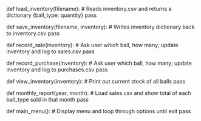 def load_inventory(filename):
    # Reads inventory.csv and returns a dictionary {ball_type: quantity}
    pass

def save_inventory(filename, inventory):
    # Writes inventory dictionary back to inventory.csv
    pass

def record_sale(inventory):
    # Ask user which ball, how many; update inventory and log to sales.csv
    pass

def record_purchase(inventory):
    # Ask user which ball, how many; update inventory and log to purchases.csv
    pass

def view_inventory(inventory):
    # Print out current stock of all balls
    pass

def monthly_report(year, month):
    # Load sales.csv and show total of each ball_type sold in that month
    pass

def main_menu():
    # Display menu and loop through options until exit
    pass